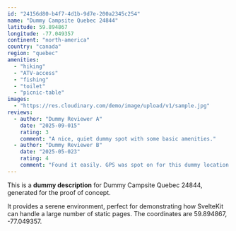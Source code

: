 ```yaml
---
id: "24156d80-b4f7-4d1b-9d7e-200a2345c254"
name: "Dummy Campsite Quebec 24844"
latitude: 59.894867
longitude: -77.049357
continent: "north-america"
country: "canada"
region: "quebec"
amenities:
  - "hiking"
  - "ATV-access"
  - "fishing"
  - "toilet"
  - "picnic-table"
images:
  - "https://res.cloudinary.com/demo/image/upload/v1/sample.jpg"
reviews:
  - author: "Dummy Reviewer A"
    date: "2025-09-015"
    rating: 3
    comment: "A nice, quiet dummy spot with some basic amenities."
  - author: "Dummy Reviewer B"
    date: "2025-05-023"
    rating: 4
    comment: "Found it easily. GPS was spot on for this dummy location."
---
```


This is a **dummy description** for Dummy Campsite Quebec 24844, generated for the proof of concept.

It provides a serene environment, perfect for demonstrating how SvelteKit can handle a large number of static pages. The coordinates are 59.894867, -77.049357.
